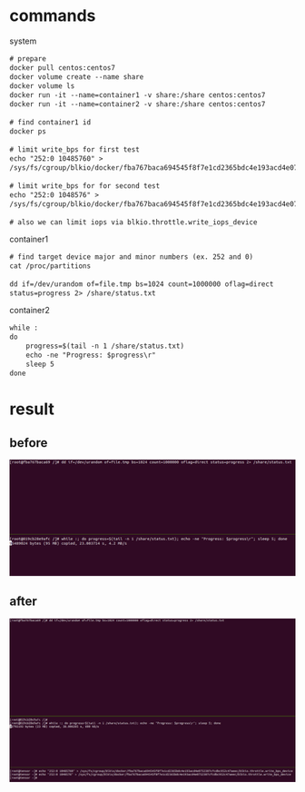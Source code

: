 # commands

system

    # prepare
    docker pull centos:centos7
    docker volume create --name share
    docker volume ls
    docker run -it --name=container1 -v share:/share centos:centos7
    docker run -it --name=container2 -v share:/share centos:centos7

    # find container1 id
    docker ps

    # limit write_bps for first test
    echo "252:0 10485760" > /sys/fs/cgroup/blkio/docker/fba767baca694545f8f7e1cd2365bdc4e193acd4e0752307cfcdbc952c47aeec/blkio.throttle.write_bps_device

    # limit write_bps for for second test
    echo "252:0 1048576" > /sys/fs/cgroup/blkio/docker/fba767baca694545f8f7e1cd2365bdc4e193acd4e0752307cfcdbc952c47aeec/blkio.throttle.write_bps_device

    # also we can limit iops via blkio.throttle.write_iops_device

container1

    # find target device major and minor numbers (ex. 252 and 0)
    cat /proc/partitions

    dd if=/dev/urandom of=file.tmp bs=1024 count=1000000 oflag=direct status=progress 2> /share/status.txt

container2

    while :
    do
        progress=$(tail -n 1 /share/status.txt)
        echo -ne "Progress: $progress\r"
        sleep 5
    done

# result

## before 

![result_before](screenshot01.png)

## after

![result_after](screenshot02.png)
